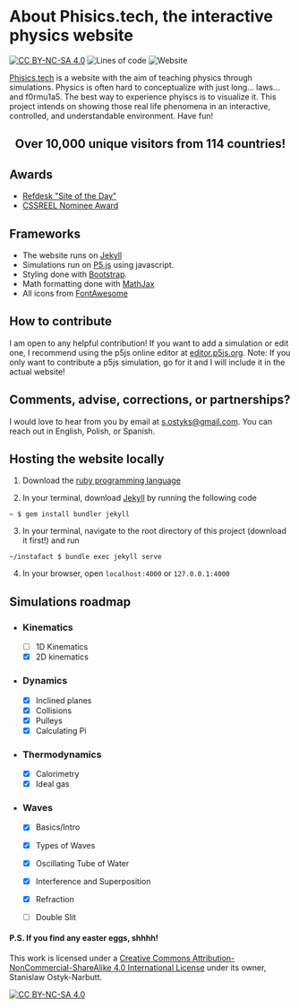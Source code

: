 # About Phisics.tech, the interactive physics website

[![CC BY-NC-SA 4.0][cc-by-nc-sa-shield]][cc-by-nc-sa]
![Lines of code](https://img.shields.io/tokei/lines/github/stasostyk/phisics)
![Website](https://img.shields.io/website?down_color=critical&down_message=offline&up_color=success&up_message=online&url=https%3A%2F%2Fphisics.tech)


[Phisics.tech](https://phisics.tech) is a website with the aim of teaching physics through simulations. Physics is often hard to conceptualize with just long... laws... and f0rmu1a5. The best way to experience phyiscs is to visualize it. This project intends on showing those real life phenomena in an interactive, controlled, and understandable environment. Have fun!

## <p align="center">Over 10,000 unique visitors from 114 countries!</p>

## Awards
* [Refdesk "Site of the Day"](https://refdesk.com/sotd-arch.html)
* [CSSREEL Nominee Award](https://www.cssreel.com/website/phisics-interactive-physics) 

## Frameworks
* The website runs on [Jekyll](https://jekyllrb.com/)
* Simulations run on [P5.js](https://p5js.org/) using javascript.
* Styling done with [Bootstrap](https://getbootstrap.com/docs/5.0/getting-started/introduction/).
* Math formatting done with [MathJax](https://www.mathjax.org/#gettingstarted)
* All icons from [FontAwesome](https://fontawesome.com/)

## How to contribute

I am open to any helpful contribution! If you want to add a simulation or edit one, I recommend using the p5js online editor at [editor.p5js.org](https://editor.p5js.org/). Note: If you only want to contribute a p5js simulation, go for it and I will include it in the actual website!

## Comments, advise, corrections, or partnerships?
I would love to hear from you by email at <a href="mailto:s.ostyks@gmail.com">s.ostyks@gmail.com</a>. You can reach out in English, Polish, or Spanish.

## Hosting the website locally

1. Download the [ruby programming language](https://www.ruby-lang.org/en/documentation/installation/)

2. In your terminal, download [Jekyll](https://jekyllrb.com/) by running the following code
```
~ $ gem install bundler jekyll
```

3. In your terminal, navigate to the root directory of this project (download it first!) and run
```
~/instafact $ bundle exec jekyll serve
```

4. In your browser, open `localhost:4000` or `127.0.0.1:4000`


## Simulations roadmap

* ### Kinematics
  * [ ] 1D Kinematics
  * [x] 2D kinematics

* ### Dynamics
  * [x] Inclined planes
  * [x] Collisions
  * [x] Pulleys
  * [x] Calculating Pi

* ### Thermodynamics
  * [x] Calorimetry
  * [x] Ideal gas

* ### Waves
  * [x] Basics/Intro
  * [x] Types of Waves
  * [x] Oscillating Tube of Water
  * [x] Interference and Superposition
  * [x] Refraction
  * [ ] Double Slit


#### P.S. If you find any easter eggs, shhhh!

This work is licensed under a
[Creative Commons Attribution-NonCommercial-ShareAlike 4.0 International License][cc-by-nc-sa] under its owner, Stanislaw Ostyk-Narbutt.

[![CC BY-NC-SA 4.0][cc-by-nc-sa-image]][cc-by-nc-sa]

[cc-by-nc-sa]: http://creativecommons.org/licenses/by-nc-sa/4.0/
[cc-by-nc-sa-image]: https://licensebuttons.net/l/by-nc-sa/4.0/88x31.png
[cc-by-nc-sa-shield]: https://img.shields.io/badge/License-CC%20BY--NC--SA%204.0-lightgrey.svg
